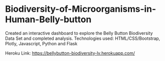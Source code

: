 # Biodiversity-of-Microorganisms-in-Human-Belly-button
Created an interactive dashboard to explore the Belly Button Biodiversity Data Set and completed analysis. 
Technologies used: HTML/CSS/Bootstrap, Plotly, Javascript, Python and Flask

Heroku Link: https://bellybutton-biodiversity-lv.herokuapp.com/
